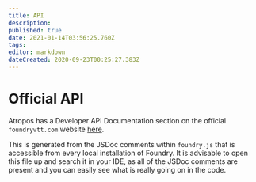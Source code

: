 ```yaml
---
title: API
description: 
published: true
date: 2021-01-14T03:56:25.760Z
tags: 
editor: markdown
dateCreated: 2020-09-23T00:25:27.383Z
---
```


# Official API
Atropos has a Developer API Documentation section on the official `foundryvtt.com` website [here](https://foundryvtt.com/api/).

This is generated from the JSDoc comments within `foundry.js` that is accessible from every local installation of Foundry. It is advisable to open this file up and search it in your IDE, as all of the JSDoc comments are present and you can easily see what is really going on in the code.